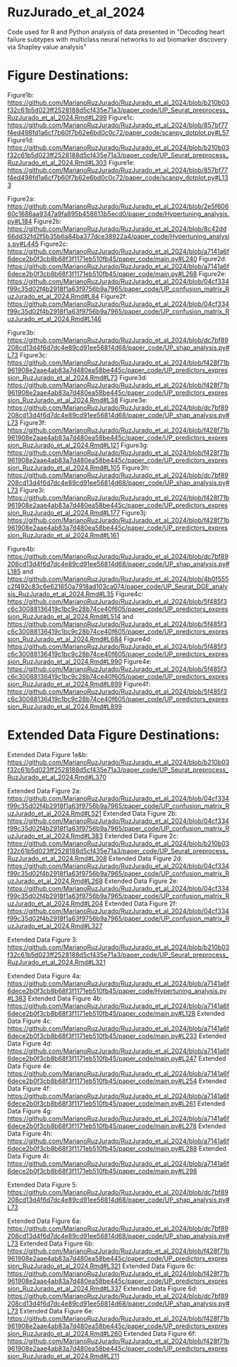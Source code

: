 # RuzJurado_et_al_2024
Code used for R and Python analysis of data presented in "Decoding heart failure subtypes with multiclass neural networks to aid biomarker discovery via Shapley value analysis"

# Figure Destinations:

Figure1b: https://github.com/MarianoRuzJurado/RuzJurado_et_al_2024/blob/b210b03f32c61b5d023ff2528188d5cf435e71a3/paper_code/UP_Seurat_preprocess_RuzJurado_et_al_2024.Rmd#L299
Figure1c: https://github.com/MarianoRuzJurado/RuzJurado_et_al_2024/blob/857bf77f4ed498fd1a6cf7b60f7b62e6bd0c0c72/paper_code/scanpy_dotplot.py#L57
Figure1d: https://github.com/MarianoRuzJurado/RuzJurado_et_al_2024/blob/b210b03f32c61b5d023ff2528188d5cf435e71a3/paper_code/UP_Seurat_preprocess_RuzJurado_et_al_2024.Rmd#L303
Figure1e: https://github.com/MarianoRuzJurado/RuzJurado_et_al_2024/blob/857bf77f4ed498fd1a6cf7b60f7b62e6bd0c0c72/paper_code/scanpy_dotplot.py#L133

Figure2a: https://github.com/MarianoRuzJurado/RuzJurado_et_al_2024/blob/2e5f60660c1686aa9347a9fa895b458613b5ecd0/paper_code/Hypertuning_analysis.py#L184
Figure2b: https://github.com/MarianoRuzJurado/RuzJurado_et_al_2024/blob/8c42dd66dd32fd2f5b35b6a84ba377dce38922a4/paper_code/Hypertuning_analysis.py#L445
Figure2c: https://github.com/MarianoRuzJurado/RuzJurado_et_al_2024/blob/a7141a6f6dece2b0f3cb8b68f3f1171eb510fb45/paper_code/main.py#L240
Figure2d: https://github.com/MarianoRuzJurado/RuzJurado_et_al_2024/blob/a7141a6f6dece2b0f3cb8b68f3f1171eb510fb45/paper_code/main.py#L268
Figure2e: https://github.com/MarianoRuzJurado/RuzJurado_et_al_2024/blob/04cf334f99c35d02f4b2918f1a63f9756b9a7965/paper_code/UP_confusion_matrix_RuzJurado_et_al_2024.Rmd#L84
Figure2f: https://github.com/MarianoRuzJurado/RuzJurado_et_al_2024/blob/04cf334f99c35d02f4b2918f1a63f9756b9a7965/paper_code/UP_confusion_matrix_RuzJurado_et_al_2024.Rmd#L146

Figure3b: https://github.com/MarianoRuzJurado/RuzJurado_et_al_2024/blob/dc7bf89208cd13d4f6d7dc4e89cd91ee56814d68/paper_code/UP_shap_analysis.py#L73
Figure3c: https://github.com/MarianoRuzJurado/RuzJurado_et_al_2024/blob/f428f71b961908e2aae4ab83a7d480ea58be445c/paper_code/UP_predictors_expression_RuzJurado_et_al_2024.Rmd#L73
Figure3d: https://github.com/MarianoRuzJurado/RuzJurado_et_al_2024/blob/f428f71b961908e2aae4ab83a7d480ea58be445c/paper_code/UP_predictors_expression_RuzJurado_et_al_2024.Rmd#L38
Figure3e: https://github.com/MarianoRuzJurado/RuzJurado_et_al_2024/blob/dc7bf89208cd13d4f6d7dc4e89cd91ee56814d68/paper_code/UP_shap_analysis.py#L73
Figure3f: https://github.com/MarianoRuzJurado/RuzJurado_et_al_2024/blob/f428f71b961908e2aae4ab83a7d480ea58be445c/paper_code/UP_predictors_expression_RuzJurado_et_al_2024.Rmd#L121
Figure3g: https://github.com/MarianoRuzJurado/RuzJurado_et_al_2024/blob/f428f71b961908e2aae4ab83a7d480ea58be445c/paper_code/UP_predictors_expression_RuzJurado_et_al_2024.Rmd#L105
Figure3h: https://github.com/MarianoRuzJurado/RuzJurado_et_al_2024/blob/dc7bf89208cd13d4f6d7dc4e89cd91ee56814d68/paper_code/UP_shap_analysis.py#L73
Figure3i: https://github.com/MarianoRuzJurado/RuzJurado_et_al_2024/blob/f428f71b961908e2aae4ab83a7d480ea58be445c/paper_code/UP_predictors_expression_RuzJurado_et_al_2024.Rmd#L177
Figure3j: https://github.com/MarianoRuzJurado/RuzJurado_et_al_2024/blob/f428f71b961908e2aae4ab83a7d480ea58be445c/paper_code/UP_predictors_expression_RuzJurado_et_al_2024.Rmd#L161

Figure4b: https://github.com/MarianoRuzJurado/RuzJurado_et_al_2024/blob/dc7bf89208cd13d4f6d7dc4e89cd91ee56814d68/paper_code/UP_shap_analysis.py#L185
and
https://github.com/MarianoRuzJurado/RuzJurado_et_al_2024/blob/4b0f555c2f492c83c6e621650a7918ad103ca074/paper_code/UP_Seurat_DGE_analysis_RuzJurado_et_al_2024.Rmd#L35
Figure4c: https://github.com/MarianoRuzJurado/RuzJurado_et_al_2024/blob/5f485f3c6c30088136419c1bc9c28b74ce40f605/paper_code/UP_predictors_expression_RuzJurado_et_al_2024.Rmd#L514
and
https://github.com/MarianoRuzJurado/RuzJurado_et_al_2024/blob/5f485f3c6c30088136419c1bc9c28b74ce40f605/paper_code/UP_predictors_expression_RuzJurado_et_al_2024.Rmd#L684
Figure4d: https://github.com/MarianoRuzJurado/RuzJurado_et_al_2024/blob/5f485f3c6c30088136419c1bc9c28b74ce40f605/paper_code/UP_predictors_expression_RuzJurado_et_al_2024.Rmd#L990
Figure4e: https://github.com/MarianoRuzJurado/RuzJurado_et_al_2024/blob/5f485f3c6c30088136419c1bc9c28b74ce40f605/paper_code/UP_predictors_expression_RuzJurado_et_al_2024.Rmd#L899
Figure4f: https://github.com/MarianoRuzJurado/RuzJurado_et_al_2024/blob/5f485f3c6c30088136419c1bc9c28b74ce40f605/paper_code/UP_predictors_expression_RuzJurado_et_al_2024.Rmd#L899

# Extended Data Figure Destinations:


Extended Data Figure 1a&b: https://github.com/MarianoRuzJurado/RuzJurado_et_al_2024/blob/b210b03f32c61b5d023ff2528188d5cf435e71a3/paper_code/UP_Seurat_preprocess_RuzJurado_et_al_2024.Rmd#L370 

Extended Data Figure 2a: https://github.com/MarianoRuzJurado/RuzJurado_et_al_2024/blob/04cf334f99c35d02f4b2918f1a63f9756b9a7965/paper_code/UP_confusion_matrix_RuzJurado_et_al_2024.Rmd#L521
Extended Data Figure 2b: https://github.com/MarianoRuzJurado/RuzJurado_et_al_2024/blob/04cf334f99c35d02f4b2918f1a63f9756b9a7965/paper_code/UP_confusion_matrix_RuzJurado_et_al_2024.Rmd#L383
Extended Data Figure 2c: https://github.com/MarianoRuzJurado/RuzJurado_et_al_2024/blob/b210b03f32c61b5d023ff2528188d5cf435e71a3/paper_code/UP_Seurat_preprocess_RuzJurado_et_al_2024.Rmd#L308
Extended Data Figure 2d: https://github.com/MarianoRuzJurado/RuzJurado_et_al_2024/blob/04cf334f99c35d02f4b2918f1a63f9756b9a7965/paper_code/UP_confusion_matrix_RuzJurado_et_al_2024.Rmd#L268
Extended Data Figure 2e: https://github.com/MarianoRuzJurado/RuzJurado_et_al_2024/blob/04cf334f99c35d02f4b2918f1a63f9756b9a7965/paper_code/UP_confusion_matrix_RuzJurado_et_al_2024.Rmd#L204
Extended Data Figure 2f: https://github.com/MarianoRuzJurado/RuzJurado_et_al_2024/blob/04cf334f99c35d02f4b2918f1a63f9756b9a7965/paper_code/UP_confusion_matrix_RuzJurado_et_al_2024.Rmd#L327

Extended Data Figure 3: https://github.com/MarianoRuzJurado/RuzJurado_et_al_2024/blob/b210b03f32c61b5d023ff2528188d5cf435e71a3/paper_code/UP_Seurat_preprocess_RuzJurado_et_al_2024.Rmd#L321

Extended Data Figure 4a: https://github.com/MarianoRuzJurado/RuzJurado_et_al_2024/blob/a7141a6f6dece2b0f3cb8b68f3f1171eb510fb45/paper_code/Hypertuning_analysis.py#L383
Extended Data Figure 4b: https://github.com/MarianoRuzJurado/RuzJurado_et_al_2024/blob/a7141a6f6dece2b0f3cb8b68f3f1171eb510fb45/paper_code/main.py#L128
Extended Data Figure 4c: https://github.com/MarianoRuzJurado/RuzJurado_et_al_2024/blob/a7141a6f6dece2b0f3cb8b68f3f1171eb510fb45/paper_code/main.py#L233
Extended Data Figure 4d: https://github.com/MarianoRuzJurado/RuzJurado_et_al_2024/blob/a7141a6f6dece2b0f3cb8b68f3f1171eb510fb45/paper_code/main.py#L247
Extended Data Figure 4e: https://github.com/MarianoRuzJurado/RuzJurado_et_al_2024/blob/a7141a6f6dece2b0f3cb8b68f3f1171eb510fb45/paper_code/main.py#L254
Extended Data Figure 4f: https://github.com/MarianoRuzJurado/RuzJurado_et_al_2024/blob/a7141a6f6dece2b0f3cb8b68f3f1171eb510fb45/paper_code/main.py#L261
Extended Data Figure 4g: https://github.com/MarianoRuzJurado/RuzJurado_et_al_2024/blob/a7141a6f6dece2b0f3cb8b68f3f1171eb510fb45/paper_code/main.py#L278
Extended Data Figure 4h: https://github.com/MarianoRuzJurado/RuzJurado_et_al_2024/blob/a7141a6f6dece2b0f3cb8b68f3f1171eb510fb45/paper_code/main.py#L288
Extended Data Figure 4i: https://github.com/MarianoRuzJurado/RuzJurado_et_al_2024/blob/a7141a6f6dece2b0f3cb8b68f3f1171eb510fb45/paper_code/main.py#L298

Extended Data Figure 5: https://github.com/MarianoRuzJurado/RuzJurado_et_al_2024/blob/dc7bf89208cd13d4f6d7dc4e89cd91ee56814d68/paper_code/UP_shap_analysis.py#L73

Extended Data Figure 6a: https://github.com/MarianoRuzJurado/RuzJurado_et_al_2024/blob/dc7bf89208cd13d4f6d7dc4e89cd91ee56814d68/paper_code/UP_shap_analysis.py#L73
Extended Data Figure 6b: https://github.com/MarianoRuzJurado/RuzJurado_et_al_2024/blob/f428f71b961908e2aae4ab83a7d480ea58be445c/paper_code/UP_predictors_expression_RuzJurado_et_al_2024.Rmd#L321
Extended Data Figure 6c: https://github.com/MarianoRuzJurado/RuzJurado_et_al_2024/blob/f428f71b961908e2aae4ab83a7d480ea58be445c/paper_code/UP_predictors_expression_RuzJurado_et_al_2024.Rmd#L337
Extended Data Figure 6d: https://github.com/MarianoRuzJurado/RuzJurado_et_al_2024/blob/dc7bf89208cd13d4f6d7dc4e89cd91ee56814d68/paper_code/UP_shap_analysis.py#L73
Extended Data Figure 6e: https://github.com/MarianoRuzJurado/RuzJurado_et_al_2024/blob/f428f71b961908e2aae4ab83a7d480ea58be445c/paper_code/UP_predictors_expression_RuzJurado_et_al_2024.Rmd#L260
Extended Data Figure 6f: https://github.com/MarianoRuzJurado/RuzJurado_et_al_2024/blob/f428f71b961908e2aae4ab83a7d480ea58be445c/paper_code/UP_predictors_expression_RuzJurado_et_al_2024.Rmd#L211

